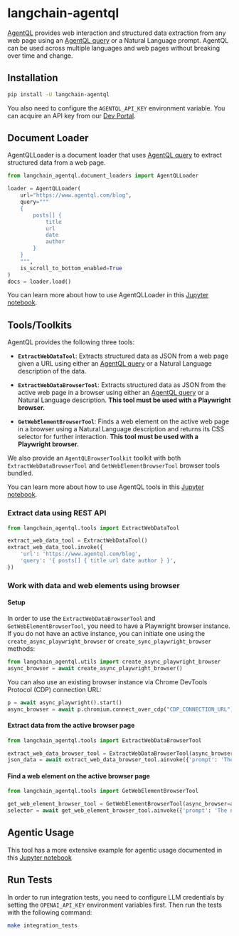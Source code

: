 # langchain-agentql

[AgentQL](https://www.agentql.com/) provides web interaction and structured data extraction from any web page using an [AgentQL query](https://docs.agentql.com/agentql-query) or a Natural Language prompt. AgentQL can be used across multiple languages and web pages without breaking over time and change.

## Installation

```bash
pip install -U langchain-agentql
```

You also need to configure the `AGENTQL_API_KEY` environment variable. You can acquire an API key from our [Dev Portal](https://dev.agentql.com).

## Document Loader

AgentQLLoader is a document loader that uses [AgentQL query](https://docs.agentql.com/agentql-query) to extract structured data from a web page.

```python
from langchain_agentql.document_loaders import AgentQLLoader

loader = AgentQLLoader(
    url="https://www.agentql.com/blog",
    query="""
    {
        posts[] {
            title
            url
            date
            author
        }
    }
    """,
    is_scroll_to_bottom_enabled=True
)
docs = loader.load()
```

You can learn more about how to use AgentQLLoader in this [Jupyter notebook](https://github.com/tinyfish-io/agentql-integrations/blob/main/langchain/docs/document_loaders.ipynb).

## Tools/Toolkits

AgentQL provides the following three tools:

- **`ExtractWebDataTool`**: Extracts structured data as JSON from a web page given a URL using either an [AgentQL query](https://docs.agentql.com/agentql-query/query-intro) or a Natural Language description of the data.

- **`ExtractWebDataBrowserTool`**: Extracts structured data as JSON from the active web page in a browser using either an [AgentQL query](https://docs.agentql.com/agentql-query/query-intro) or a Natural Language description. **This tool must be used with a Playwright browser.**

- **`GetWebElementBrowserTool`**: Finds a web element on the active web page in a browser using a Natural Language description and returns its CSS selector for further interaction. **This tool must be used with a Playwright browser.**

We also provide an `AgentQLBrowserToolkit` toolkit with both `ExtractWebDataBrowserTool` and `GetWebElementBrowserTool` browser tools bundled.

You can learn more about how to use AgentQL tools in this [Jupyter notebook](https://github.com/tinyfish-io/agentql-integrations/blob/main/langchain/docs/tools.ipynb).

### Extract data using REST API

```python
from langchain_agentql.tools import ExtractWebDataTool

extract_web_data_tool = ExtractWebDataTool()
extract_web_data_tool.invoke({
    'url': 'https://www.agentql.com/blog', 
    'query': '{ posts[] { title url date author } }', 
})
```

### Work with data and web elements using browser

#### Setup

In order to use the `ExtractWebDataBrowserTool` and `GetWebElementBrowserTool`, you need to have a Playwright browser instance. If you do not have an active instance, you can initiate one using the `create_async_playwright_browser` or `create_sync_playwright_browser` methods:

```python
from langchain_agentql.utils import create_async_playwright_browser
async_browser = await create_async_playwright_browser()
```

You can also use an existing browser instance via Chrome DevTools Protocol (CDP) connection URL:

```python
p = await async_playwright().start()
async_browser = await p.chromium.connect_over_cdp("CDP_CONNECTION_URL")
```
#### Extract data from the active browser page

```python
from langchain_agentql.tools import ExtractWebDataBrowserTool

extract_web_data_browser_tool = ExtractWebDataBrowserTool(async_browser=async_browser)
json_data = await extract_web_data_browser_tool.ainvoke({'prompt': 'The blog posts with title, url, date of post and author'})
```

#### Find a web element on the active browser page

```python
from langchain_agentql.tools import GetWebElementBrowserTool

get_web_element_browser_tool = GetWebElementBrowserTool(async_browser=async_browser)
selector = await get_web_element_browser_tool.ainvoke({'prompt': 'The next page navigation button'})
```

## Agentic Usage

This tool has a more extensive example for agentic usage documented in this [Jupyter notebook](./docs/tools.ipynb)

## Run Tests

In order to run integration tests, you need to configure LLM credentials by setting the `OPENAI_API_KEY` environment variables first. Then run the tests with the following command:

```bash
make integration_tests
```
